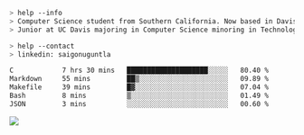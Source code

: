 ````bash
> help --info
> Computer Science student from Southern California. Now based in Davis, CA.
> Junior at UC Davis majoring in Computer Science minoring in Technology Management.
````

````bash
> help --contact
> linkedin: saigonuguntla
````

<!--START_SECTION:waka-->

```txt
C            7 hrs 30 mins   ████████████████████░░░░░   80.40 %
Markdown     55 mins         ██▒░░░░░░░░░░░░░░░░░░░░░░   09.89 %
Makefile     39 mins         █▓░░░░░░░░░░░░░░░░░░░░░░░   07.04 %
Bash         8 mins          ▒░░░░░░░░░░░░░░░░░░░░░░░░   01.49 %
JSON         3 mins          ░░░░░░░░░░░░░░░░░░░░░░░░░   00.60 %
```

<!--END_SECTION:waka-->

![](https://komarev.com/ghpvc/?username=saigonu&color=6A8AFF)